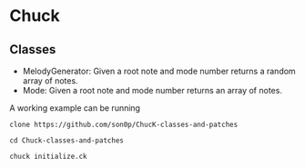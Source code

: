 Chuck
==============

## Classes
- MelodyGenerator: Given a root note and mode number returns a random array of notes.
- Mode: Given a root note and mode number returns an array of notes.

A working example can be running

	clone https://github.com/son0p/ChucK-classes-and-patches

	cd Chuck-classes-and-patches

	chuck initialize.ck

